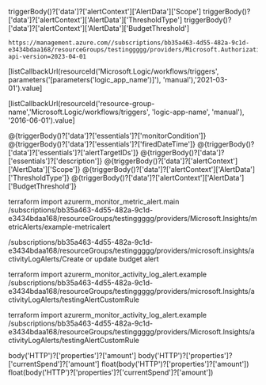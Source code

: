 triggerBody()?['data']?['alertContext']['AlertData']['Scope']
triggerBody()?['data']?['alertContext']['AlertData']['ThresholdType']
triggerBody()?['data']?['alertContext']['AlertData']['BudgetThreshold']

```http-put-delete
https://management.azure.com//subscriptions/bb35a463-4d55-482a-9c1d-e3434bdaa168/resourceGroups/testinggggg/providers/Microsoft.Authorization/policyAssignments/testingassignment?api-version=2023-04-01

```

[listCallbackUrl(resourceId('Microsoft.Logic/workflows/triggers', parameters('[parameters('logic_app_name')]'), 'manual'),'2021-03-01').value]

[listCallbackUrl(resourceId('resource-group-name','Microsoft.Logic/workflows/triggers', 'logic-app-name', 'manual'), '2016-06-01').value]

@{triggerBody()?['data']?['essentials']?['monitorCondition']}
@{triggerBody()?['data']?['essentials']?['firedDateTime']}
@{triggerBody()?['data']?['essentials']?['alertTargetIDs']}
@{triggerBody()?['data']?['essentials']?['description']}
@{triggerBody()?['data']?['alertContext']['AlertData']['Scope']} 
@{triggerBody()?['data']?['alertContext']['AlertData']['ThresholdType']}
@{triggerBody()?['data']?['alertContext']['AlertData']['BudgetThreshold']}


terraform import azurerm_monitor_metric_alert.main /subscriptions/bb35a463-4d55-482a-9c1d-e3434bdaa168/resourceGroups/testinggggg/providers/Microsoft.Insights/metricAlerts/example-metricalert

/subscriptions/bb35a463-4d55-482a-9c1d-e3434bdaa168/resourceGroups/testinggggg/providers/microsoft.insights/activityLogAlerts/Create or update budget alert

terraform import azurerm_monitor_activity_log_alert.example /subscriptions/bb35a463-4d55-482a-9c1d-e3434bdaa168/resourceGroups/testinggggg/providers/microsoft.Insights/activityLogAlerts/testingAlertCustomRule

terraform import azurerm_monitor_activity_log_alert.example /subscriptions/bb35a463-4d55-482a-9c1d-e3434bdaa168/resourceGroups/testinggggg/providers/Microsoft.Insights/activityLogAlerts/testingAlertCustomRule

body('HTTP')?['properties']?['amount']
body('HTTP')?['properties']?['currentSpend']?['amount']
float(body('HTTP')?['properties']?['amount'])
float(body('HTTP')?['properties']?['currentSpend']?['amount'])